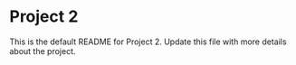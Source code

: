 # Project 2

This is the default README for Project 2. Update this file with more details about the project.